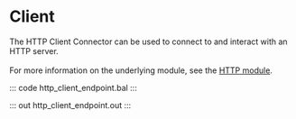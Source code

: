 # Client

The HTTP Client Connector can be used to connect to and interact with an HTTP server.<br/><br/>
For more information on the underlying module, 
see the [HTTP module](https://lib.ballerina.io/ballerina/http/latest/).

::: code http_client_endpoint.bal :::

::: out http_client_endpoint.out :::